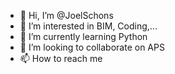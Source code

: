 - 👋 Hi, I’m @JoelSchons
- 👀 I’m interested in BIM, Coding,...
- 🌱 I’m currently learning Python
- 💞️ I’m looking to collaborate on APS
- 📫 How to reach me 

<!---
JoelSchons/JoelSchons is a ✨ special ✨ repository because its `README.md` (this file) appears on your GitHub profile.
You can click the Preview link to take a look at your changes.
--->

